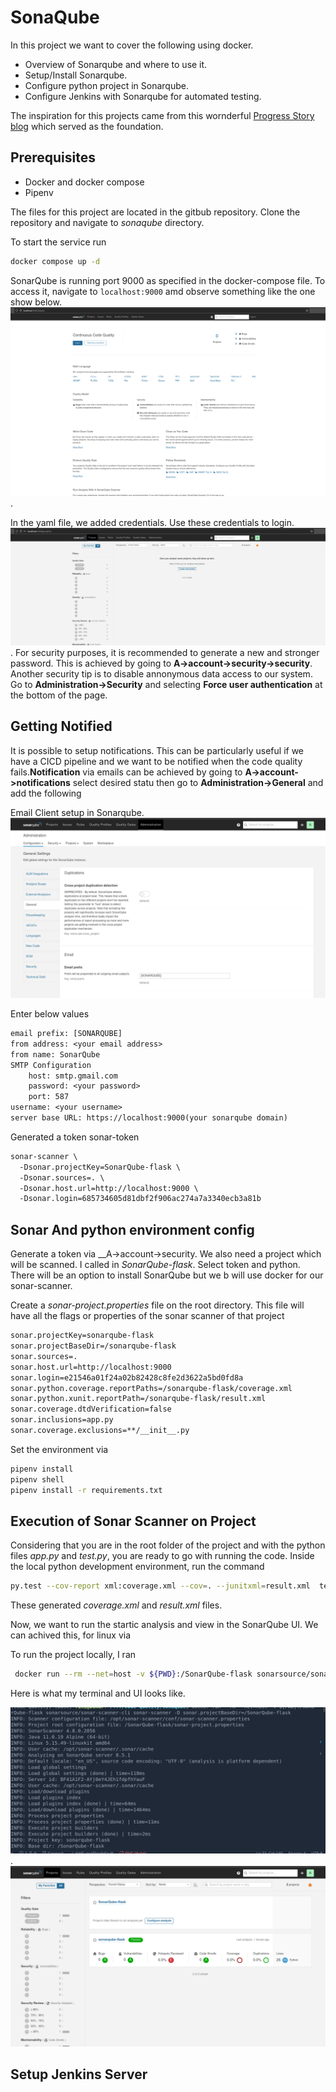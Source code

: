 
# SonaQube

In this project we want to cover the following using docker.

- Overview of Sonarqube and where to use it.
- Setup/Install Sonarqube.
- Configure python project in Sonarqube.
- Configure Jenkins with Sonarqube for automated testing.

The inspiration for this projects came from this wornderful [Progress Story blog](https://progressstory.com/tech/step-by-step-configuration-of-sonarqube-with-jenkins-for-python/) which served as the foundation.

## Prerequisites

- Docker and docker compose
- Pipenv

The files for this project are located in the gitbub repository. Clone the repository and navigate to _sonaqube_ directory. 

To start the service run

```sh
docker compose up -d
```
SonarQube is running port 9000 as specified in the docker-compose file. To access it, navigate to `localhost:9000` amd observe something like the one show below. ![Image](images/sonar-startup.png).

In the yaml file, we added credentials. Use these credentials to login. ![Login](images/sonar-login.png).  For security purposes, it is recommended to generate a new and stronger password. This is achieved by going to __A->account->security->security__. Another security tip is to disable annonymous data access to our system. Go to __Administration->Security__ and selecting __Force user authentication__ at the bottom of the page.

## Getting Notified

It is possible to setup notifications. This can be particularly useful if we have a CICD pipeline and we want to be notified when the code quality fails.__Notification__ via emails can be achieved by going to __A->account->notifications__ select desired statu then go to __Administration->General__ and add the following

Email Client setup in Sonarqube. ![UI](images/sonar-config.png)

Enter below values

```txt
email prefix: [SONARQUBE]
from address: <your email address>
from name: SonarQube
SMTP Configuration
    host: smtp.gmail.com
    password: <your password>
    port: 587
username: <your username>
server base URL: https://localhost:9000(your sonarqube domain)
```

Generated a token sonar-token

```txt
sonar-scanner \
  -Dsonar.projectKey=SonarQube-flask \
  -Dsonar.sources=. \
  -Dsonar.host.url=http://localhost:9000 \
  -Dsonar.login=685734605d81dbf2f906ac274a7a3340ecb3a81b
```

## Sonar And python environment config

Generate a token via __A->account->security. We also need a project which will be scanned. I called in _SonarQube-flask_. Select token and python. There will be an option to install SonarQube but we b will use docker for our sonar-scanner.

Create a _sonar-project.properties_ file on the root directory. This file will have all the flags or properties of the sonar scanner of that project

```txt
sonar.projectKey=sonarqube-flask
sonar.projectBaseDir=/sonarqube-flask
sonar.sources=.
sonar.host.url=http://localhost:9000
sonar.login=e21546a01f24a02b82428c8fe2d3622a5bd0fd8a
sonar.python.coverage.reportPaths=/sonarqube-flask/coverage.xml
sonar.python.xunit.reportPath=/sonarqube-flask/result.xml
sonar.coverage.dtdVerification=false
sonar.inclusions=app.py
sonar.coverage.exclusions=**/__init__.py
```


Set the environment via

```sh
pipenv install
pipenv shell
pipenv install -r requirements.txt
```

## Execution of Sonar Scanner on Project

Considering that you are in the root folder of the project and with the python files _app.py_ and _test.py_, you are ready to go with running the code. Inside the local python development environment, run the command

```sh
py.test --cov-report xml:coverage.xml --cov=. --junitxml=result.xml  test.py
```

These generated _coverage.xml_ and _result.xml_ files.

Now, we want to run the startic analysis and view in the SonarQube UI. We can achived this, for linux via

To run the project locally, I ran

```sh
 docker run --rm --net=host -v ${PWD}:/SonarQube-flask sonarsource/sonar-scanner-cli sonar-scanner -D sonar.projectBaseDir=/SonarQube-flask
```

Here is what my terminal and UI looks like. 

![Terminal](images/sonar-analysis-terminal.png). ![UI](images/sonar-test-app.png)

## Setup Jenkins Server
